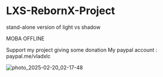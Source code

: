 # LXS-RebornX-Project
stand-alone version of light vs shadow

MOBA OFFLINE

Support my project giving some donation
My paypal account : paypal.me/vladxlc

![photo_2025-02-20_02-17-48](https://github.com/user-attachments/assets/c2fb2ed4-ac12-4530-8a6e-c915f95ac7f4)
